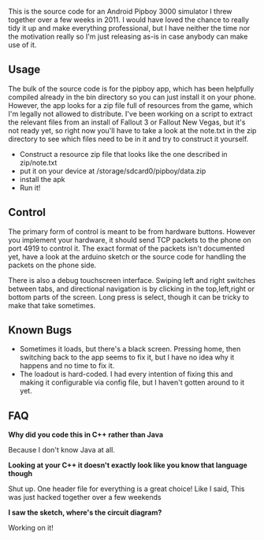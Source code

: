 This is the source code for an Android Pipboy 3000 simulator I threw together over a few weeks in 2011. I would have loved the chance to really tidy it up and make everything professional, but I have neither the time nor the motivation really so I'm just releasing as-is in case anybody can make use of it.

Usage
-----
The bulk of the source code is for the pipboy app, which has been helpfully compiled already in the bin directory so you can just install it on your phone. However, the app looks for a zip file full of resources from the game, which I'm legally not allowed to distribute. I've been working on a script to extract the relevant files from an install of Fallout 3 or Fallout New Vegas, but it's not ready yet, so right now you'll have to take a look at the note.txt in the zip directory to see which files need to be in it and try to construct it yourself.

 - Construct a resource zip file that looks like the one described in zip/note.txt
 - put it on your device at /storage/sdcard0/pipboy/data.zip
 - install the apk
 - Run it!

Control
-------

The primary form of control is meant to be from hardware buttons. However you implement your hardware, it should send TCP packets to the phone on port 4919 to control it. The exact format of the packets isn't documented yet, have a look at the arduino sketch or the source code for handling the packets on the phone side.

There is also a debug touchscreen interface. Swiping left and right switches between tabs, and directional navigation is by clicking in the top,left,right or bottom parts of the screen. Long press is select, though it can be tricky to make that take sometimes.

Known Bugs
----------
 - Sometimes it loads, but there's a black screen. Pressing home, then switching back to the app seems to fix it, but I have no idea why it happens and no time to fix it.
 - The loadout is hard-coded. I had every intention of fixing this and making it configurable via config file, but I haven't gotten around to it yet.

FAQ
---
 **Why did you code this in C++ rather than Java**

 Because I don't know Java at all. 


 **Looking at your C++ it doesn't exactly look like you know that language though**

 Shut up. One header file for everything is a great choice! Like I said, This was just hacked together over a few weekends

 **I saw the sketch, where's the circuit diagram?**

 Working on it!
